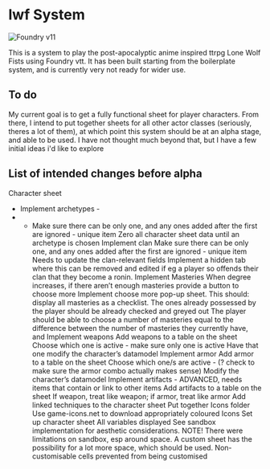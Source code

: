# lwf System

![Foundry v11](https://img.shields.io/badge/foundry-v11-green)

This is a system to play the post-apocalyptic anime inspired ttrpg Lone Wolf Fists using Foundry vtt. It has been built starting from the boilerplate system, and is currently very not ready for wider use.

## To do
My current goal is to get a fully functional sheet for player characters. From there, I intend to put together sheets for all other actor classes (seriously, theres a lot of them), at which point this system should be at an alpha stage, and able to be used. I have not thought much beyond that, but I have a few initial ideas i'd like to explore

## List of intended changes before alpha
Character sheet
 - Implement archetypes - 
 - - Make sure there can be only one, and any ones added after the first are ignored - unique item
Zero all character sheet data until an archetype is chosen
Implement clan
Make sure there can be only one, and any ones added after the first are ignored - unique item
Needs to update the clan-relevant fields
Implement a hidden tab where this can be removed and edited if eg a player so offends their clan that they become a ronin.
Implement Masteries
When degree increases, if there aren’t enough masteries provide a button to choose more
Implement choose more pop-up sheet. This should: 
display all masteries as a checklist.
The ones already possessed by the player should be already checked and greyed out
The player should be able to choose a number of masteries equal to the difference between the number of masteries they currently have, and 
Implement weapons
Add weapons to a table on the sheet
Choose which one is active - make sure only one is active
Have that one modify the character’s datamodel
Implement armor
Add armor to a table on the sheet
Choose which one/s are active - (? check to make sure the armor combo actually makes sense)
Modify the character’s datamodel
Implement artifacts - ADVANCED, needs items that contain or link to other items
Add artifacts to a table on the sheet
If weapon, treat like weapon; if armor, treat like armor
Add linked techniques to the character sheet
Put together Icons folder
Use game-icons.net to download appropriately coloured Icons
Set up character sheet
All variables displayed
See sandbox implementation for aesthetic considerations. NOTE! There were limitations on sandbox, esp around space. A custom sheet has the possibility for a lot more space, which should be used.
Non-customisable cells prevented from being customised
